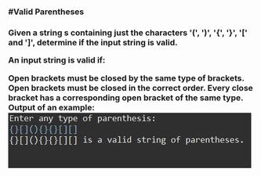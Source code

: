 <h3>#Valid Parentheses<h3>

Given a string s containing just the characters '(', ')', '{', '}', '[' and ']', determine if the input string is valid.

An input string is valid if:

Open brackets must be closed by the same type of brackets.
Open brackets must be closed in the correct order.
Every close bracket has a corresponding open bracket of the same type. <br>
Output of an example: <br>
<img src="output.jpg">
